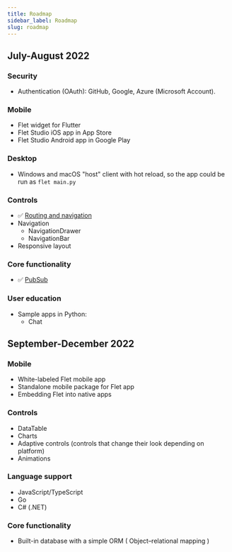 ```yaml
---
title: Roadmap
sidebar_label: Roadmap
slug: roadmap
---
```


## July-August 2022

### Security

* Authentication (OAuth): GitHub, Google, Azure (Microsoft Account).

### Mobile

* Flet widget for Flutter
* Flet Studio iOS app in App Store
* Flet Studio Android app in Google Play

### Desktop

* Windows and macOS "host" client with hot reload, so the app could be run as `flet main.py`

### Controls

* :white_check_mark: [Routing and navigation](/docs/guides/python/navigation-and-routing)
* Navigation
    * NavigationDrawer
    * NavigationBar
* Responsive layout

### Core functionality

* :white_check_mark: [PubSub](/docs/guides/python/pub-sub)

### User education

* Sample apps in Python:
    * Chat

## September-December 2022

### Mobile

* White-labeled Flet mobile app
* Standalone mobile package for Flet app
* Embedding Flet into native apps

### Controls

* DataTable
* Charts
* Adaptive controls (controls that change their look depending on platform)
* Animations

### Language support

* JavaScript/TypeScript
* Go
* C# (.NET)

### Core functionality

* Built-in database with a simple ORM ( Object–relational mapping )  
